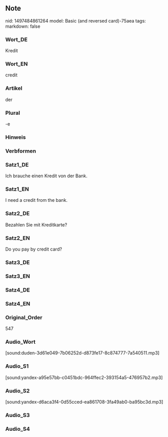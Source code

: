## Note
nid: 1497484861264
model: Basic (and reversed card)-75aea
tags: 
markdown: false

### Wort_DE
Kredit

### Wort_EN
credit

### Artikel
der

### Plural
-e

### Hinweis


### Verbformen


### Satz1_DE
Ich brauche einen Kredit von der Bank.

### Satz1_EN
I need a credit from the bank.

### Satz2_DE
Bezahlen Sie mit Kreditkarte?

### Satz2_EN
Do you pay by credit card?

### Satz3_DE


### Satz3_EN


### Satz4_DE


### Satz4_EN


### Original_Order
547

### Audio_Wort
[sound:duden-3d61e049-7b06252d-d873fe17-8c874777-7a540511.mp3]

### Audio_S1
[sound:yandex-a95e57bb-c0451bdc-964ffec2-393154a5-476957b2.mp3]

### Audio_S2
[sound:yandex-d6aca3f4-0d55cced-ea861708-3fa49ab0-ba95bc3d.mp3]

### Audio_S3


### Audio_S4

